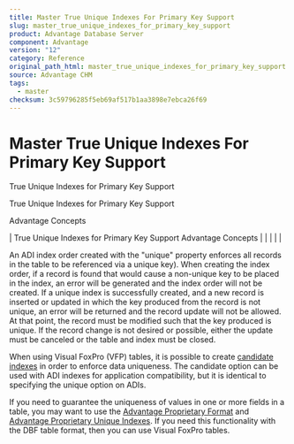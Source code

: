 ```yaml
---
title: Master True Unique Indexes For Primary Key Support
slug: master_true_unique_indexes_for_primary_key_support
product: Advantage Database Server
component: Advantage
version: "12"
category: Reference
original_path_html: master_true_unique_indexes_for_primary_key_support.htm
source: Advantage CHM
tags:
  - master
checksum: 3c59796285f5eb69af517b1aa3898e7ebca26f69
---
```


# Master True Unique Indexes For Primary Key Support

True Unique Indexes for Primary Key Support

True Unique Indexes for Primary Key Support

Advantage Concepts

| True Unique Indexes for Primary Key Support  Advantage Concepts |  |  |  |  |

An ADI index order created with the "unique" property enforces all records in the table to be referenced via a unique key). When creating the index order, if a record is found that would cause a non-unique key to be placed in the index, an error will be generated and the index order will not be created. If a unique index is successfully created, and a new record is inserted or updated in which the key produced from the record is not unique, an error will be returned and the record update will not be allowed. At that point, the record must be modified such that the key produced is unique. If the record change is not desired or possible, either the update must be canceled or the table and index must be closed.

When using Visual FoxPro (VFP) tables, it is possible to create [candidate indexes](master_xbase_candidate_indexes.md) in order to enforce data uniqueness. The candidate option can be used with ADI indexes for application compatibility, but it is identical to specifying the unique option on ADIs.

If you need to guarantee the uniqueness of values in one or more fields in a table, you may want to use the [Advantage Proprietary Format](master_advantage_proprietary_format.md) and [Advantage Proprietary Unique Indexes](master_adi_unique_indexes.md). If you need this functionality with the DBF table format, then you can use Visual FoxPro tables.

